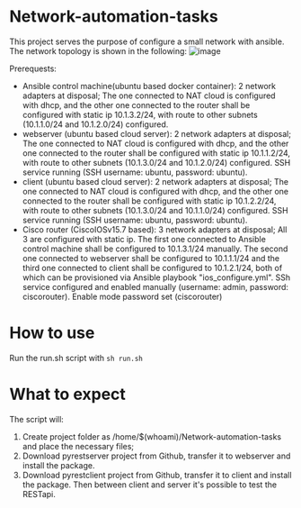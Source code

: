 # Network-automation-tasks

This project serves the purpose of configure a small network with ansible.
The network topology is shown in the following:
![image](https://user-images.githubusercontent.com/64780211/205602757-66a6c02a-54d2-46f9-90d4-1acc1081f29b.png)

Prerequests:
- Ansible control machine(ubuntu based docker container): 2 network adapters at disposal; The one connected to NAT cloud is configured with dhcp, and the other one connected to the router shall be configured with static ip 10.1.3.2/24, with route to other subnets (10.1.1.0/24 and 10.1.2.0/24) configured.
- webserver (ubuntu based cloud server): 2 network adapters at disposal; The one connected to NAT cloud is configured with dhcp, and the other one connected to the router shall be configured with static ip 10.1.1.2/24, with route to other subnets (10.1.3.0/24 and 10.1.2.0/24) configured. SSH service running (SSH username: ubuntu, password: ubuntu).
- client (ubuntu based cloud server): 2 network adapters at disposal; The one connected to NAT cloud is configured with dhcp, and the other one connected to the router shall be configured with static ip 10.1.2.2/24, with route to other subnets (10.1.3.0/24 and 10.1.1.0/24) configured. SSH service running (SSH username: ubuntu, password: ubuntu).
- Cisco router (CiscoIOSv15.7 based): 3 network adapters at disposal; All 3 are configured with static ip. The first one connected to Ansible control machine shall be configured to 10.1.3.1/24 manually. The second one connected to webserver shall be configured to 10.1.1.1/24 and the third one connected to client shall be configured to 10.1.2.1/24, both of which can be provisioned via Ansible playbook "ios_configure.yml". SSh service configured and enabled manually (username: admin, password: ciscorouter). Enable mode password set (ciscorouter)

# How to use
Run the run.sh script with ```sh run.sh```

# What to expect
The script will:
1. Create project folder as /home/$(whoami)/Network-automation-tasks and place the necessary files;
2. Download pyrestserver project from Github, transfer it to webserver and install the package.
3. Download pyrestclient project from Github, transfer it to client and install the package.
Then between client and server it's possible to test the RESTapi.

